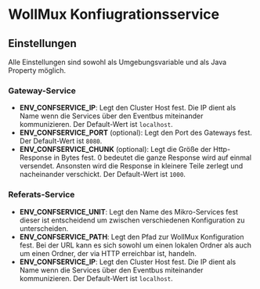 # WollMux Konfiugrationsservice

## Einstellungen
Alle Einstellungen sind sowohl als Umgebungsvariable und als Java Property
möglich.
### Gateway-Service
* **ENV_CONFSERVICE_IP**: Legt den Cluster Host fest. Die IP dient als
Name wenn die Services über den Eventbus miteinander kommunizieren. Der
Default-Wert ist `localhost`.
* **ENV_CONFSERVICE_PORT** (optional): Legt den Port des Gateways fest. Der
Default-Wert ist `8080`.
* **ENV_CONFSERVICE_CHUNK** (optional): Legt die Größe der Http-Response
in Bytes fest. 0 bedeutet die ganze Response wird auf einmal versendet.
Ansonsten wird die Response in kleinere Teile zerlegt und nacheinander
verschickt. Der Default-Wert ist `1000`.

### Referats-Service
* **ENV_CONFSERVICE_UNIT**: Legt den Name des Mikro-Services fest dieser ist
entscheidend um zwischen verschiedenen Konfiguration zu unterscheiden.
* **ENV_CONFSERVICE_PATH**: Legt den Pfad zur WollMux Konfiguration fest.
Bei der URL kann es sich sowohl um einen lokalen Ordner als auch um einen
Ordner, der via HTTP erreichbar ist, handeln.
* **ENV_CONFSERVICE_IP**: Legt den Cluster Host fest. Die IP dient als
Name wenn die Services über den Eventbus miteinander kommunizieren. Der
Default-Wert ist `localhost`.
